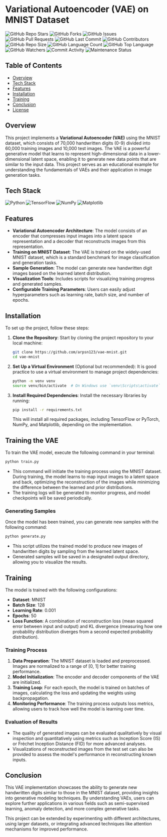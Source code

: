 # Variational Autoencoder (VAE) on MNIST Dataset

![GitHub Repo Stars](https://img.shields.io/github/stars/arpsn123/Variational-Autoencoder-for-MNIST-Handwritten-Digit-Generation?style=social)
![GitHub Forks](https://img.shields.io/github/forks/arpsn123/Variational-Autoencoder-for-MNIST-Handwritten-Digit-Generation?style=social)
![GitHub Issues](https://img.shields.io/github/issues/arpsn123/Variational-Autoencoder-for-MNIST-Handwritten-Digit-Generation)
![GitHub Pull Requests](https://img.shields.io/github/issues-pr/arpsn123/Variational-Autoencoder-for-MNIST-Handwritten-Digit-Generation)
![GitHub Last Commit](https://img.shields.io/github/last-commit/arpsn123/Variational-Autoencoder-for-MNIST-Handwritten-Digit-Generation)
![GitHub Contributors](https://img.shields.io/github/contributors/arpsn123/Variational-Autoencoder-for-MNIST-Handwritten-Digit-Generation)
![GitHub Repo Size](https://img.shields.io/github/repo-size/arpsn123/Variational-Autoencoder-for-MNIST-Handwritten-Digit-Generation)
![GitHub Language Count](https://img.shields.io/github/languages/count/arpsn123/Variational-Autoencoder-for-MNIST-Handwritten-Digit-Generation)
![GitHub Top Language](https://img.shields.io/github/languages/top/arpsn123/Variational-Autoencoder-for-MNIST-Handwritten-Digit-Generation)
![GitHub Watchers](https://img.shields.io/github/watchers/arpsn123/Variational-Autoencoder-for-MNIST-Handwritten-Digit-Generation?style=social)
![Commit Activity](https://img.shields.io/github/commit-activity/m/arpsn123/Variational-Autoencoder-for-MNIST-Handwritten-Digit-Generation)
![Maintenance Status](https://img.shields.io/badge/Maintained-Yes-green)



## Table of Contents

- [Overview](#overview)
- [Tech Stack](#tech-stack)
- [Features](#features)
- [Installation](#installation)
- [Training](#training)
- [Conclusion](#conclusion)
- [License](#license)

## Overview

This project implements a **Variational Autoencoder (VAE)** using the MNIST dataset, which consists of 70,000 handwritten digits (0-9) divided into 60,000 training images and 10,000 test images. The VAE is a powerful generative model that learns to represent high-dimensional data in a lower-dimensional latent space, enabling it to generate new data points that are similar to the input data. This project serves as an educational example for understanding the fundamentals of VAEs and their application in image generation tasks.

## Tech Stack

![Python](https://img.shields.io/badge/Python-3776AB?style=flat&logo=python&logoColor=white)
![TensorFlow](https://img.shields.io/badge/TensorFlow-FF6F20?style=flat&logo=tensorflow&logoColor=white)
![NumPy](https://img.shields.io/badge/NumPy-013243?style=flat&logo=numpy&logoColor=white)
![Matplotlib](https://img.shields.io/badge/Matplotlib-003B57?style=flat&logo=matplotlib&logoColor=white)

## Features

- **Variational Autoencoder Architecture**: The model consists of an encoder that compresses input images into a latent space representation and a decoder that reconstructs images from this representation.
- **Training on MNIST Dataset**: The VAE is trained on the widely-used MNIST dataset, which is a standard benchmark for image classification and generation tasks.
- **Sample Generation**: The model can generate new handwritten digit images based on the learned latent distribution.
- **Visualization Tools**: Includes scripts for visualizing training progress and generated samples.
- **Configurable Training Parameters**: Users can easily adjust hyperparameters such as learning rate, batch size, and number of epochs.

## Installation

To set up the project, follow these steps:

1. **Clone the Repository**: Start by cloning the project repository to your local machine:

   ```bash
   git clone https://github.com/arpsn123/vae-mnist.git
   cd vae-mnist
   ```

2. **Set Up a Virtual Environment** (Optional but recommended): It is good practice to use a virtual environment to manage project dependencies:

   ```bash
   python -m venv venv
   source venv/bin/activate  # On Windows use `venv\Scripts\activate`
   ```

3. **Install Required Dependencies**: Install the necessary libraries by running:

   ```bash
   pip install -r requirements.txt
   ```

   This will install all required packages, including TensorFlow or PyTorch, NumPy, and Matplotlib, depending on the implementation.



## Training the VAE

To train the VAE model, execute the following command in your terminal:

```bash
python train.py
```

- This command will initiate the training process using the MNIST dataset. During training, the model learns to map input images to a latent space and back, optimizing the reconstruction of the images while minimizing the difference between the learned and prior distributions.
- The training logs will be generated to monitor progress, and model checkpoints will be saved periodically.

### Generating Samples

Once the model has been trained, you can generate new samples with the following command:

```bash
python generate.py
```

- This script utilizes the trained model to produce new images of handwritten digits by sampling from the learned latent space.
- Generated samples will be saved in a designated output directory, allowing you to visualize the results.

## Training

The model is trained with the following configurations:

- **Dataset**: MNIST
- **Batch Size**: 128
- **Learning Rate**: 0.001
- **Epochs**: 50
- **Loss Function**: A combination of reconstruction loss (mean squared error between input and output) and KL divergence (measuring how one probability distribution diverges from a second expected probability distribution).

### Training Process

1. **Data Preparation**: The MNIST dataset is loaded and preprocessed. Images are normalized to a range of [0, 1] for better training performance.
2. **Model Initialization**: The encoder and decoder components of the VAE are initialized.
3. **Training Loop**: For each epoch, the model is trained on batches of images, calculating the loss and updating the weights using backpropagation.
4. **Monitoring Performance**: The training process outputs loss metrics, allowing users to track how well the model is learning over time.



### Evaluation of Results

- The quality of generated images can be evaluated qualitatively by visual inspection and quantitatively using metrics such as Inception Score (IS) or Fréchet Inception Distance (FID) for more advanced analyses.
- Visualizations of reconstructed images from the test set can also be provided to assess the model's performance in reconstructing known inputs.

## Conclusion

This VAE implementation showcases the ability to generate new handwritten digits similar to those in the MNIST dataset, providing insights into generative modeling techniques. By understanding VAEs, users can explore further applications in various fields such as semi-supervised learning, anomaly detection, and more complex generative tasks.

This project can be extended by experimenting with different architectures, using larger datasets, or integrating advanced techniques like attention mechanisms for improved performance.

